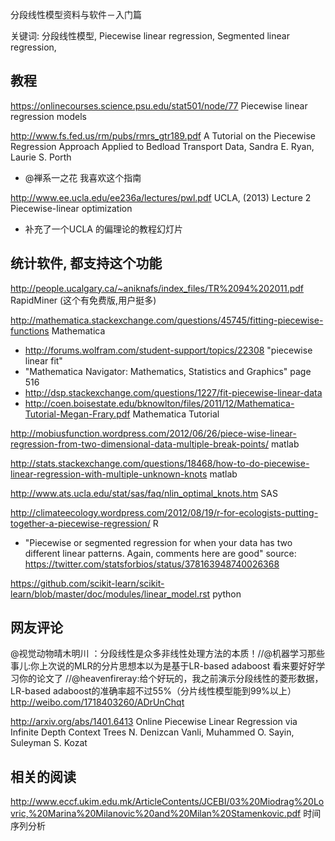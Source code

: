 分段线性模型资料与软件－入门篇


关键词:
 分段线性模型,
 Piecewise linear regression,
 Segmented linear regression,

## 教程

https://onlinecourses.science.psu.edu/stat501/node/77 Piecewise linear regression models

http://www.fs.fed.us/rm/pubs/rmrs_gtr189.pdf A Tutorial on the Piecewise Regression Approach Applied to Bedload Transport Data, Sandra E. Ryan, Laurie S. Porth
* @禅系一之花 我喜欢这个指南

http://www.ee.ucla.edu/ee236a/lectures/pwl.pdf UCLA, (2013) Lecture 2 Piecewise-linear optimization
* 补充了一个UCLA 的偏理论的教程幻灯片

## 统计软件, 都支持这个功能

http://people.ucalgary.ca/~aniknafs/index_files/TR%2094%202011.pdf RapidMiner (这个有免费版,用户挺多)

http://mathematica.stackexchange.com/questions/45745/fitting-piecewise-functions Mathematica

  *  http://forums.wolfram.com/student-support/topics/22308 "piecewise linear fit"
  *  "Mathematica Navigator: Mathematics, Statistics and Graphics" page 516
  *  http://dsp.stackexchange.com/questions/1227/fit-piecewise-linear-data
  *  http://coen.boisestate.edu/bknowlton/files/2011/12/Mathematica-Tutorial-Megan-Frary.pdf Mathematica Tutorial

http://mobiusfunction.wordpress.com/2012/06/26/piece-wise-linear-regression-from-two-dimensional-data-multiple-break-points/ matlab

http://stats.stackexchange.com/questions/18468/how-to-do-piecewise-linear-regression-with-multiple-unknown-knots 
matlab

http://www.ats.ucla.edu/stat/sas/faq/nlin_optimal_knots.htm SAS

http://climateecology.wordpress.com/2012/08/19/r-for-ecologists-putting-together-a-piecewise-regression/ R
* "Piecewise or segmented regression for when your data has two different linear patterns. Again, comments here are good" source: https://twitter.com/statsforbios/status/378163948740026368

https://github.com/scikit-learn/scikit-learn/blob/master/doc/modules/linear_model.rst python


## 网友评论
@视觉动物晴木明川 ：分段线性是众多非线性处理方法的本质！//@机器学习那些事儿:你上次说的MLR的分片思想本以为是基于LR-based adaboost 看来要好好学习你的论文了 //@heavenfireray:给个好玩的，我之前演示分段线性的菱形数据，LR-based adaboost的准确率超不过55%（分片线性模型能到99%以上）
http://weibo.com/1718403260/ADrUnChqt

http://arxiv.org/abs/1401.6413 Online Piecewise Linear Regression via Infinite Depth Context Trees N. Denizcan Vanli, Muhammed O. Sayin, Suleyman S. Kozat


## 相关的阅读
http://www.eccf.ukim.edu.mk/ArticleContents/JCEBI/03%20Miodrag%20Lovric,%20Marina%20Milanovic%20and%20Milan%20Stamenkovic.pdf 时间序列分析


